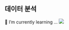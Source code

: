 ## 데이터 분석
[](https://github.com/crush-on31/Algorithm) 🌱 I’m currently learning  ...
  <img src="https://img.shields.io/badge/Python-3776AB?style=for-the-badge&logo=Python&logoColor=white">

<!--
**crush-on31/crush-on31** is a ✨ _special_ ✨ repository because its `README.md` (this file) appears on your GitHub profile.

Here are some ideas to get you started:

- 🔭 I’m currently working on ...
- 🌱 I’m currently learning ...
- 👯 I’m looking to collaborate on ...
- 🤔 I’m looking for help with ...
- 💬 Ask me about ...
- 📫 How to reach me: ...
- 😄 Pronouns: ...
- ⚡ Fun fact: ...
-->
